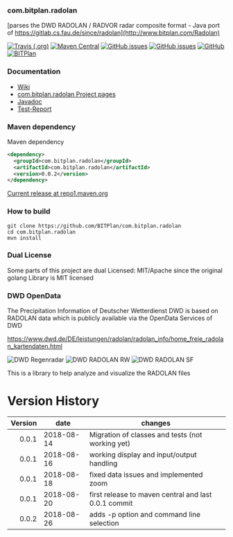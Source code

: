 ### com.bitplan.radolan
[parses the DWD RADOLAN / RADVOR radar composite format - Java port of https://gitlab.cs.fau.de/since/radolan](http://www.bitplan.com/Radolan) 

[![Travis (.org)](https://img.shields.io/travis/BITPlan/com.bitplan.radolan.svg)](https://travis-ci.org/BITPlan/com.bitplan.radolan)
[![Maven Central](https://img.shields.io/maven-central/v/com.bitplan.radolan/com.bitplan.radolan.svg)](https://search.maven.org/artifact/com.bitplan.radolan/com.bitplan.radolan/0.0.2/jar)
[![GitHub issues](https://img.shields.io/github/issues/BITPlan/com.bitplan.radolan.svg)](https://github.com/BITPlan/com.bitplan.radolan/issues)
[![GitHub issues](https://img.shields.io/github/issues-closed/BITPlan/com.bitplan.radolan.svg)](https://github.com/BITPlan/com.bitplan.radolan/issues/?q=is%3Aissue+is%3Aclosed)
[![GitHub](https://img.shields.io/github/license/BITPlan/com.bitplan.radolan.svg)](https://www.apache.org/licenses/LICENSE-2.0)
[![BITPlan](http://wiki.bitplan.com/images/wiki/thumb/3/38/BITPlanLogoFontLessTransparent.png/198px-BITPlanLogoFontLessTransparent.png)](http://www.bitplan.com)

### Documentation
* [Wiki](http://www.bitplan.com/Radolan)
* [com.bitplan.radolan Project pages](https://BITPlan.github.io/com.bitplan.radolan)
* [Javadoc](https://BITPlan.github.io/com.bitplan.radolan/apidocs/index.html)
* [Test-Report](https://BITPlan.github.io/com.bitplan.radolan/surefire-report.html)
### Maven dependency

Maven dependency
```xml
<dependency>
  <groupId>com.bitplan.radolan</groupId>
  <artifactId>com.bitplan.radolan</artifactId>
  <version>0.0.2</version>
</dependency>
```

[Current release at repo1.maven.org](http://repo1.maven.org/maven2/com/bitplan/radolan/com.bitplan.radolan/0.0.2/)

### How to build
```
git clone https://github.com/BITPlan/com.bitplan.radolan
cd com.bitplan.radolan
mvn install
```
### Dual License
Some parts of this project are dual Licensed: MIT/Apache since the original golang Library is MIT licensed

### DWD OpenData
The Precipitation Information of Deutscher Wetterdienst DWD is based on RADOLAN data which is publicly available via the OpenData Services of DWD

https://www.dwd.de/DE/leistungen/radolan/radolan_info/home_freie_radolan_kartendaten.html

![DWD Regenradar](https://www.dwd.de/DWD/wetter/radar/rad_brd_akt.jpg)
![DWD RADOLAN RW](https://www.dwd.de/DE/leistungen/radolan/radolan_info/rw_karte.png?view=nasImage&nn=16102)
![DWD RADOLAN SF](https://www.dwd.de/DE/leistungen/radolan/radolan_info/sf_karte.png?view=nasImage&nn=16102)

This is a library to help analyze and visualize the RADOLAN files
# Version History
| Version | date       |  changes 
| ------: | ---------- | ------------------------
|   0.0.1 | 2018-08-14 | Migration of classes and tests (not working yet)
|   0.0.1 | 2018-08-16 | working display and input/output handling
|   0.0.1 | 2018-08-18 | fixed data issues and implemented zoom 
|   0.0.1 | 2018-08-20 | first release to maven central and last 0.0.1 commit
|   0.0.2 | 2018-08-26 | adds -p option and command line selection 
